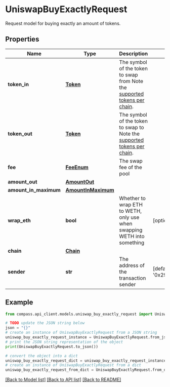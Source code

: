 # UniswapBuyExactlyRequest

Request model for buying exactly an amount of tokens.

## Properties

Name | Type | Description | Notes
------------ | ------------- | ------------- | -------------
**token_in** | [**Token**](Token.md) | The symbol of the token to swap from Note the [supported tokens per chain](/#/#token-table). | 
**token_out** | [**Token**](Token.md) | The symbol of the token to swap to Note the [supported tokens per chain](/#/#token-table). | 
**fee** | [**FeeEnum**](FeeEnum.md) | The swap fee of the pool | 
**amount_out** | [**AmountOut**](AmountOut.md) |  | 
**amount_in_maximum** | [**AmountInMaximum**](AmountInMaximum.md) |  | 
**wrap_eth** | **bool** | Whether to wrap ETH to WETH, only use when swapping WETH into something | [optional] [default to False]
**chain** | [**Chain**](Chain.md) |  | 
**sender** | **str** | The address of the transaction sender | [default to '0x29F20a192328eF1aD35e1564aBFf4Be9C5ce5f7B']

## Example

```python
from compass.api_client.models.uniswap_buy_exactly_request import UniswapBuyExactlyRequest

# TODO update the JSON string below
json = "{}"
# create an instance of UniswapBuyExactlyRequest from a JSON string
uniswap_buy_exactly_request_instance = UniswapBuyExactlyRequest.from_json(json)
# print the JSON string representation of the object
print(UniswapBuyExactlyRequest.to_json())

# convert the object into a dict
uniswap_buy_exactly_request_dict = uniswap_buy_exactly_request_instance.to_dict()
# create an instance of UniswapBuyExactlyRequest from a dict
uniswap_buy_exactly_request_from_dict = UniswapBuyExactlyRequest.from_dict(uniswap_buy_exactly_request_dict)
```
[[Back to Model list]](../README.md#documentation-for-models) [[Back to API list]](../README.md#documentation-for-api-endpoints) [[Back to README]](../README.md)


